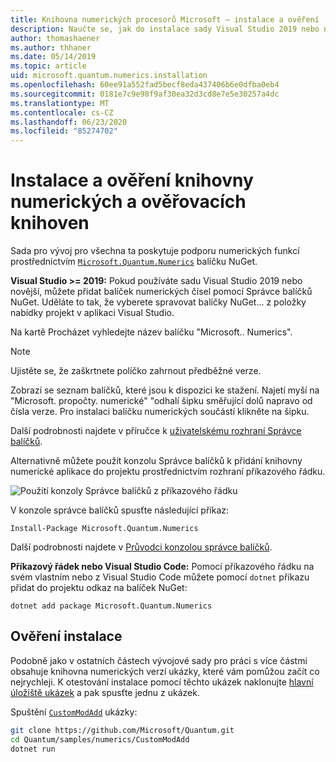 ```yaml
---
title: Knihovna numerických procesorů Microsoft – instalace a ověření
description: Naučte se, jak do instalace sady Visual Studio 2019 nebo novější přidat knihovnu Microsoft pro počet nestejných čísel.
author: thomashaener
ms.author: thhaner
ms.date: 05/14/2019
ms.topic: article
uid: microsoft.quantum.numerics.installation
ms.openlocfilehash: 60ee91a552fad5becf8eda437406b6e0dfba0eb4
ms.sourcegitcommit: 0181e7c9e98f9af30ea32d3cd8e7e5e30257a4dc
ms.translationtype: MT
ms.contentlocale: cs-CZ
ms.lasthandoff: 06/23/2020
ms.locfileid: "85274702"
---
```

# <a name="numerics-library-installation-and-validation"></a>Instalace a ověření knihovny numerických a ověřovacích knihoven

Sada pro vývoj pro všechna ta poskytuje podporu numerických funkcí prostřednictvím [`Microsoft.Quantum.Numerics`](https://www.nuget.org/packages/Microsoft.Quantum.Numerics) balíčku NuGet.

**Visual Studio >= 2019:** Pokud používáte sadu Visual Studio 2019 nebo novější, můžete přidat balíček numerických čísel pomocí Správce balíčků NuGet.
Uděláte to tak, že vyberete spravovat balíčky NuGet... z položky nabídky projekt v aplikaci Visual Studio.

Na kartě Procházet vyhledejte název balíčku "Microsoft.. Numerics".

> [!NOTE]
> Ujistěte se, že zaškrtnete políčko zahrnout předběžné verze.

Zobrazí se seznam balíčků, které jsou k dispozici ke stažení.
Najetí myší na "Microsoft. propočty. numerické" "odhalí šipku směřující dolů napravo od čísla verze.
Pro instalaci balíčku numerických součástí klikněte na šipku.

Další podrobnosti najdete v příručce k [uživatelskému rozhraní Správce balíčků](https://docs.microsoft.com/nuget/tools/package-manager-ui).

Alternativně můžete použít konzolu Správce balíčků k přidání knihovny numerické aplikace do projektu prostřednictvím rozhraní příkazového řádku.

![Použití konzoly Správce balíčků z příkazového řádku](~/media/vs2017-nuget-console-menu.png)

V konzole správce balíčků spusťte následující příkaz:

```
Install-Package Microsoft.Quantum.Numerics
```

Další podrobnosti najdete v [Průvodci konzolou správce balíčků](https://docs.microsoft.com/nuget/tools/package-manager-console).

**Příkazový řádek nebo Visual Studio Code:** Pomocí příkazového řádku na svém vlastním nebo z Visual Studio Code můžete pomocí `dotnet` příkazu přidat do projektu odkaz na balíček NuGet:

```dotnetcli
dotnet add package Microsoft.Quantum.Numerics
```


## <a name="verifying-your-installation"></a>Ověření instalace

Podobně jako v ostatních částech vývojové sady pro práci s více částmi obsahuje knihovna numerických verzí ukázky, které vám pomůžou začít co nejrychleji.
K otestování instalace pomocí těchto ukázek naklonujte [hlavní úložiště ukázek](https://github.com/Microsoft/Quantum) a pak spusťte jednu z ukázek.

Spuštění [`CustomModAdd`](https://github.com/microsoft/Quantum/tree/master/samples/numerics/CustomModAdd) ukázky:

```bash
git clone https://github.com/Microsoft/Quantum.git
cd Quantum/samples/numerics/CustomModAdd
dotnet run
```
